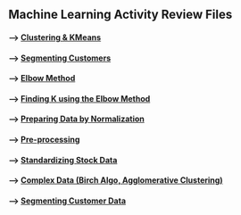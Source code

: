 ## Machine Learning Activity Review Files 

#### --> [Clustering & KMeans](https://github.com/Mun-Min/ASU_2022_Bootcamp/blob/master/Activity_Files/10-Unsupervised-Learning/1/Activities/02-Ins_Kmeans/Solved/services_clustering.ipynb)

#### --> [Segmenting Customers](https://github.com/Mun-Min/ASU_2022_Bootcamp/blob/master/Activity_Files/10-Unsupervised-Learning/1/Activities/03-Stu_Segmenting_Customers/Solved/segmenting_customers.ipynb)

#### --> [Elbow Method](https://github.com/Mun-Min/ASU_2022_Bootcamp/blob/master/Activity_Files/10-Unsupervised-Learning/1/Activities/04-Evr_Elbow_Method/Solved/elbow_curve.ipynb)

#### --> [Finding K using the Elbow Method](https://github.com/Mun-Min/ASU_2022_Bootcamp/blob/master/Activity_Files/10-Unsupervised-Learning/1/Activities/05-Stu_Finding_k/Unsolved/finding_k.ipynb)


#### --> [Preparing Data by Normalization](https://github.com/Mun-Min/ASU_2022_Bootcamp/blob/master/Activity_Files/10-Unsupervised-Learning/2/Activities/02-Preparing_Data_by_Normalizing/Solved/Preparing_Data_by_Normalizing.ipynb)

#### --> [Pre-processing](https://github.com/Mun-Min/ASU_2022_Bootcamp/blob/master/Activity_Files/10-Unsupervised-Learning/2/Activities/03-Evr_Preprocessing/Solved/cc_preprocessing.ipynb)

#### --> [Standardizing Stock Data](https://github.com/Mun-Min/ASU_2022_Bootcamp/blob/master/Activity_Files/10-Unsupervised-Learning/2/Activities/04-Stu-Standardizing_Stock_Data/Solved/standardizing_stock_data.ipynb)

#### --> [Complex Data (Birch Algo, Agglomerative Clustering)](https://github.com/Mun-Min/ASU_2022_Bootcamp/blob/master/Activity_Files/10-Unsupervised-Learning/2/Activities/05-Ins-Complex-Data/Solved/ins-complex-data.ipynb)

#### --> [Segmenting Customer Data](https://github.com/Mun-Min/ASU_2022_Bootcamp/blob/master/Activity_Files/10-Unsupervised-Learning/2/Activities/06-Stu_Segmenting_Customers/Solved/segmenting_customer_data.ipynb)